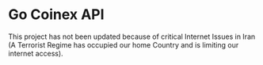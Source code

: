 # Go Coinex API

This project has not been updated because of critical Internet Issues in Iran (A Terrorist Regime has occupied our home Country and is limiting our internet access).
